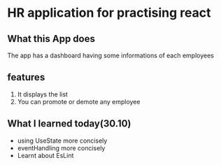 # HR application for practising react

## What this App does

The app has a dashboard having some informations of each employees

## features

1. It displays the list
1. You can promote or demote any employee

## What I learned today(30.10)

- using UseState more concisely
- eventHandling more concisely
- Learnt about EsLint
